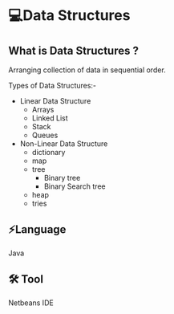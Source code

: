 
# 💻**Data Structures**

## What is Data Structures ?

Arranging collection of data in sequential order.

Types of Data Structures:-
- Linear Data Structure 
    - Arrays
    - Linked List
    - Stack
    - Queues
- Non-Linear Data Structure
    - dictionary
    - map
    - tree
        - Binary tree
        - Binary Search tree
    - heap
    - tries

## ⚡**Language**

Java 

## 🛠 **Tool**

Netbeans IDE

